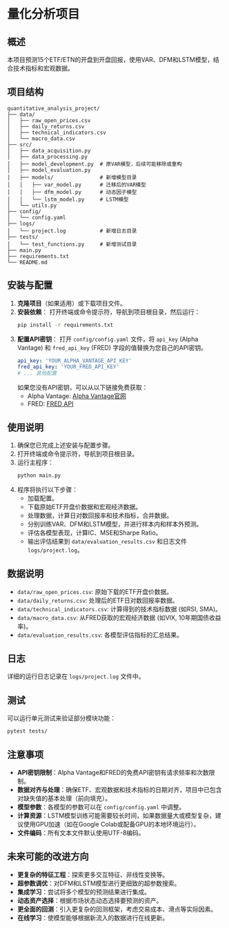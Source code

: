 # 量化分析项目

## 概述
本项目预测15个ETF/ETN的开盘到开盘回报，使用VAR、DFM和LSTM模型，结合技术指标和宏观数据。

## 项目结构

```
quantitative_analysis_project/
├── data/
│   ├── raw_open_prices.csv
│   ├── daily_returns.csv
│   ├── technical_indicators.csv
│   └── macro_data.csv
├── src/
│   ├── data_acquisition.py
│   ├── data_processing.py
│   ├── model_development.py  # 原VAR模型，后续可能移除或重构
│   ├── model_evaluation.py
│   ├── models/               # 新增模型目录
│   │   ├── var_model.py      # 迁移后的VAR模型
│   │   ├── dfm_model.py      # 动态因子模型
│   │   └── lstm_model.py     # LSTM模型
│   └── utils.py
├── config/
│   └── config.yaml
├── logs/
│   └── project.log           # 新增日志目录
├── tests/
│   └── test_functions.py     # 新增测试目录
├── main.py
├── requirements.txt
└── README.md
```

## 安装与配置

1.  **克隆项目**（如果适用）或下载项目文件。
2.  **安装依赖**：
    打开终端或命令提示符，导航到项目根目录，然后运行：
    ```bash
    pip install -r requirements.txt
    ```
3.  **配置API密钥**：
    打开 `config/config.yaml` 文件，将 `api_key` (Alpha Vantage) 和 `fred_api_key` (FRED) 字段的值替换为您自己的API密钥。
    ```yaml
    api_key: 'YOUR_ALPHA_VANTAGE_API_KEY'
    fred_api_key: 'YOUR_FRED_API_KEY'
    # ... 其他配置
    ```
    如果您没有API密钥，可以从以下链接免费获取：
    *   Alpha Vantage: [Alpha Vantage官网](https://www.alphavantage.co/support/#api-key)
    *   FRED: [FRED API](https://fred.stlouisfed.org/docs/api/fred/)

## 使用说明

1.  确保您已完成上述安装与配置步骤。
2.  打开终端或命令提示符，导航到项目根目录。
3.  运行主程序：
    ```bash
    python main.py
    ```
4.  程序将执行以下步骤：
    *   加载配置。
    *   下载原始ETF开盘价数据和宏观经济数据。
    *   处理数据，计算日对数回报率和技术指标，合并数据。
    *   分别训练VAR、DFM和LSTM模型，并进行样本内和样本外预测。
    *   评估各模型表现，计算IC、MSE和Sharpe Ratio。
    *   输出评估结果到 `data/evaluation_results.csv` 和日志文件 `logs/project.log`。

## 数据说明

*   `data/raw_open_prices.csv`: 原始下载的ETF开盘价数据。
*   `data/daily_returns.csv`: 处理后的ETF日对数回报率数据。
*   `data/technical_indicators.csv`: 计算得到的技术指标数据 (如RSI, SMA)。
*   `data/macro_data.csv`: 从FRED获取的宏观经济数据 (如VIX, 10年期国债收益率)。
*   `data/evaluation_results.csv`: 各模型评估指标的汇总结果。

## 日志

详细的运行日志记录在 `logs/project.log` 文件中。

## 测试

可以运行单元测试来验证部分模块功能：
```bash
pytest tests/
```

## 注意事项

*   **API密钥限制**：Alpha Vantage和FRED的免费API密钥有请求频率和次数限制。
*   **数据对齐与处理**：确保ETF、宏观数据和技术指标的日期对齐，项目中已包含对缺失值的基本处理（前向填充）。
*   **模型参数**：各模型的参数可以在 `config/config.yaml` 中调整。
*   **计算资源**：LSTM模型训练可能需要较长时间，如果数据量大或模型复杂，建议使用GPU加速（如在Google Colab或配备GPU的本地环境运行）。
*   **文件编码**：所有文本文件默认使用UTF-8编码。

## 未来可能的改进方向

*   **更复杂的特征工程**：探索更多交互特征、非线性变换等。
*   **超参数调优**：对DFM和LSTM模型进行更细致的超参数搜索。
*   **集成学习**：尝试将多个模型的预测结果进行集成。
*   **动态资产选择**：根据市场状态动态选择要预测的资产。
*   **更全面的回测**：引入更复杂的回测框架，考虑交易成本、滑点等实际因素。
*   **在线学习**：使模型能够根据新流入的数据进行在线更新。